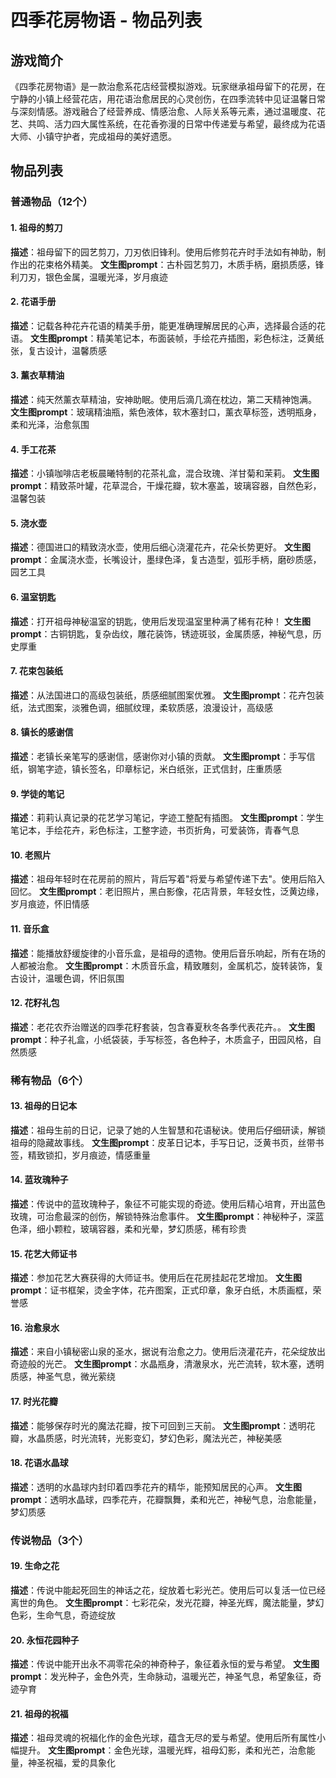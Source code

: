 # 四季花房物语 - 物品列表

## 游戏简介

《四季花房物语》是一款治愈系花店经营模拟游戏。玩家继承祖母留下的花房，在宁静的小镇上经营花店，用花语治愈居民的心灵创伤，在四季流转中见证温馨日常与深刻情感。游戏融合了经营养成、情感治愈、人际关系等元素，通过温暖度、花艺、共鸣、活力四大属性系统，在花香弥漫的日常中传递爱与希望，最终成为花语大师、小镇守护者，完成祖母的美好遗愿。

## 物品列表

### 普通物品（12个）

#### 1. 祖母的剪刀
**描述**：祖母留下的园艺剪刀，刀刃依旧锋利。使用后修剪花卉时手法如有神助，制作出的花束格外精美。
**文生图prompt**：古朴园艺剪刀，木质手柄，磨损质感，锋利刀刃，银色金属，温暖光泽，岁月痕迹

#### 2. 花语手册
**描述**：记载各种花卉花语的精美手册，能更准确理解居民的心声，选择最合适的花语。
**文生图prompt**：精美笔记本，布面装帧，手绘花卉插图，彩色标注，泛黄纸张，复古设计，温馨质感

#### 3. 薰衣草精油
**描述**：纯天然薰衣草精油，安神助眠。使用后滴几滴在枕边，第二天精神饱满。
**文生图prompt**：玻璃精油瓶，紫色液体，软木塞封口，薰衣草标签，透明瓶身，柔和光泽，治愈氛围

#### 4. 手工花茶
**描述**：小镇咖啡店老板晨曦特制的花茶礼盒，混合玫瑰、洋甘菊和茉莉。
**文生图prompt**：精致茶叶罐，花草混合，干燥花瓣，软木塞盖，玻璃容器，自然色彩，温馨包装

#### 5. 浇水壶
**描述**：德国进口的精致浇水壶，使用后细心浇灌花卉，花朵长势更好。
**文生图prompt**：金属浇水壶，长嘴设计，墨绿色泽，复古造型，弧形手柄，磨砂质感，园艺工具

#### 6. 温室钥匙
**描述**：打开祖母神秘温室的钥匙，使用后发现温室里种满了稀有花种！
**文生图prompt**：古铜钥匙，复杂齿纹，雕花装饰，锈迹斑驳，金属质感，神秘气息，历史厚重

#### 7. 花束包装纸
**描述**：从法国进口的高级包装纸，质感细腻图案优雅。
**文生图prompt**：花卉包装纸，法式图案，淡雅色调，细腻纹理，柔软质感，浪漫设计，高级感

#### 8. 镇长的感谢信
**描述**：老镇长亲笔写的感谢信，感谢你对小镇的贡献。
**文生图prompt**：手写信纸，钢笔字迹，镇长签名，印章标记，米白纸张，正式信封，庄重质感

#### 9. 学徒的笔记
**描述**：莉莉认真记录的花艺学习笔记，字迹工整配有插图。
**文生图prompt**：学生笔记本，手绘花卉，彩色标注，工整字迹，书页折角，可爱装饰，青春气息

#### 10. 老照片
**描述**：祖母年轻时在花房前的照片，背后写着"将爱与希望传递下去"。使用后陷入回忆。
**文生图prompt**：老旧照片，黑白影像，花店背景，年轻女性，泛黄边缘，岁月痕迹，怀旧情感

#### 11. 音乐盒
**描述**：能播放舒缓旋律的小音乐盒，是祖母的遗物。使用后音乐响起，所有在场的人都被治愈。
**文生图prompt**：木质音乐盒，精致雕刻，金属机芯，旋转装饰，复古设计，温暖色调，怀旧氛围

#### 12. 花籽礼包
**描述**：老花农乔治赠送的四季花籽套装，包含春夏秋冬各季代表花卉。。
**文生图prompt**：种子礼盒，小纸袋装，手写标签，各色种子，木质盒子，田园风格，自然质感

### 稀有物品（6个）

#### 13. 祖母的日记本
**描述**：祖母生前的日记，记录了她的人生智慧和花语秘诀。使用后仔细研读，解锁祖母的隐藏故事线。
**文生图prompt**：皮革日记本，手写日记，泛黄书页，丝带书签，精致锁扣，岁月痕迹，情感重量

#### 14. 蓝玫瑰种子
**描述**：传说中的蓝玫瑰种子，象征不可能实现的奇迹。使用后精心培育，开出蓝色玫瑰，可治愈最深的创伤，解锁特殊治愈事件。
**文生图prompt**：神秘种子，深蓝色泽，细小颗粒，玻璃容器，柔和光晕，梦幻质感，稀有珍贵

#### 15. 花艺大师证书
**描述**：参加花艺大赛获得的大师证书。使用后在花房挂起花艺增加。
**文生图prompt**：证书框架，烫金字体，花卉图案，正式印章，象牙白纸，木质画框，荣誉感

#### 16. 治愈泉水
**描述**：来自小镇秘密山泉的圣水，据说有治愈之力。使用后浇灌花卉，花朵绽放出奇迹般的光芒。
**文生图prompt**：水晶瓶身，清澈泉水，光芒流转，软木塞，透明质感，神圣气息，微光萦绕

#### 17. 时光花瓣
**描述**：能够保存时光的魔法花瓣，按下可回到三天前。
**文生图prompt**：透明花瓣，水晶质感，时光流转，光影变幻，梦幻色彩，魔法光芒，神秘美感

#### 18. 花语水晶球
**描述**：透明的水晶球内封印着四季花卉的精华，能预知居民的心声。
**文生图prompt**：透明水晶球，四季花卉，花瓣飘舞，柔和光芒，神秘气息，治愈能量，梦幻质感

### 传说物品（3个）

#### 19. 生命之花
**描述**：传说中能起死回生的神话之花，绽放着七彩光芒。使用后可以复活一位已经离世的角色。
**文生图prompt**：七彩花朵，发光花瓣，神圣光辉，魔法能量，梦幻色彩，生命气息，奇迹绽放

#### 20. 永恒花园种子
**描述**：传说中能开出永不凋零花朵的神奇种子，象征着永恒的爱与希望。
**文生图prompt**：发光种子，金色外壳，生命脉动，温暖光芒，神圣气息，希望象征，奇迹孕育

#### 21. 祖母的祝福
**描述**：祖母灵魂的祝福化作的金色光球，蕴含无尽的爱与希望。使用后所有属性小幅提升。
**文生图prompt**：金色光球，温暖光辉，祖母幻影，柔和光芒，治愈能量，神圣祝福，爱的具象化


